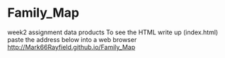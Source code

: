# Family_Map
week2 assignment data products
To see the HTML write up (index.html) paste the address below into a web browser
http://Mark66Rayfield.github.io/Family_Map